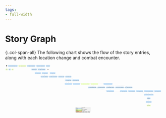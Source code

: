 ```yaml
---
tags:
- full-width
---
```


# Story Graph

{:.col-span-all}
The following chart shows the flow of the story entries, along with each location change and combat encounter.

<!-- +template story-graph-files story/connection story-graph-plantuml -->

<div class="story-graph col-span-all"><?xml version="1.0" encoding="UTF-8" standalone="no" ?>
<svg
  xmlns="http://www.w3.org/2000/svg"
  xmlns:xlink="http://www.w3.org/1999/xlink"
  contentScriptType="application/ecmascript"
  contentStyleType="text/css"
  preserveAspectRatio="none"
  version="1.1"
  viewBox="0 0 3420 1070"
  zoomAndPan="magnify"
><defs /><g><ellipse
      cx="31.5"
      cy="26.5"
      fill="#000000"
      rx="10"
      ry="10"
      style="stroke:none;stroke-width:1.0;"
    /><rect
      fill="#EEFFCC"
      height="38.75"
      rx="12.5"
      ry="12.5"
      style="stroke:#EEFFCC;stroke-width:1.5;"
      width="49"
      x="7"
      y="86"
    /><a
      href="100-chapter-1.html"
      target="_top"
      title="100-chapter-1.html"
      xlink:actuate="onRequest"
      xlink:href="100-chapter-1.html"
      xlink:show="new"
      xlink:title="100-chapter-1.html"
      xlink:type="simple"
    ><text
        fill="#000000"
        font-family="Roboto Condensed"
        font-size="16"
        lengthAdjust="spacing"
        textLength="29"
        x="17"
        y="110.8438"
      >Act I</text></a><rect
      fill="#C8E2F9"
      height="38.75"
      rx="12.5"
      ry="12.5"
      style="stroke:#C8E2F9;stroke-width:1.5;"
      width="44"
      x="76.5"
      y="86"
    /><a
      href="101-sigma-log.html"
      target="_top"
      title="101-sigma-log.html"
      xlink:actuate="onRequest"
      xlink:href="101-sigma-log.html"
      xlink:show="new"
      xlink:title="101-sigma-log.html"
      xlink:type="simple"
    ><text
        fill="#000000"
        font-family="Roboto Condensed"
        font-size="16"
        lengthAdjust="spacing"
        textLength="24"
        x="86.5"
        y="110.8438"
      >101</text></a><rect
      fill="#EEFFCC"
      height="38.75"
      rx="12.5"
      ry="12.5"
      style="stroke:#EEFFCC;stroke-width:1.5;"
      width="44"
      x="140.5"
      y="86"
    /><a
      href="102-deeper-into-sigma.html"
      target="_top"
      title="102-deeper-into-sigma.html"
      xlink:actuate="onRequest"
      xlink:href="102-deeper-into-sigma.html"
      xlink:show="new"
      xlink:title="102-deeper-into-sigma.html"
      xlink:type="simple"
    ><text
        fill="#000000"
        font-family="Roboto Condensed"
        font-size="16"
        lengthAdjust="spacing"
        textLength="24"
        x="150.5"
        y="110.8438"
      >102</text></a><rect
      fill="#C8E2F9"
      height="38.75"
      rx="12.5"
      ry="12.5"
      style="stroke:#C8E2F9;stroke-width:1.5;"
      width="210"
      x="61.5"
      y="7"
    /><a
      href="125-hawks-song.html"
      target="_top"
      title="125-hawks-song.html"
      xlink:actuate="onRequest"
      xlink:href="125-hawks-song.html"
      xlink:show="new"
      xlink:title="125-hawks-song.html"
      xlink:type="simple"
    ><text
        fill="#000000"
        font-family="Roboto Condensed"
        font-size="16"
        lengthAdjust="spacing"
        textLength="190"
        x="71.5"
        y="31.8438"
      >125. The Foot of Hawk's Song</text></a><rect
      fill="#EEFFCC"
      height="38.75"
      rx="12.5"
      ry="12.5"
      style="stroke:#EEFFCC;stroke-width:1.5;"
      width="168"
      x="291.5"
      y="7"
    /><a
      href="126-delta3.html"
      target="_top"
      title="126-delta3.html"
      xlink:actuate="onRequest"
      xlink:href="126-delta3.html"
      xlink:show="new"
      xlink:title="126-delta3.html"
      xlink:type="simple"
    ><text
        fill="#000000"
        font-family="Roboto Condensed"
        font-size="16"
        lengthAdjust="spacing"
        textLength="148"
        x="301.5"
        y="31.8438"
      >126. Cauldron DELTA-3</text></a><rect
      fill="#C8E2F9"
      height="38.75"
      rx="12.5"
      ry="12.5"
      style="stroke:#C8E2F9;stroke-width:1.5;"
      width="180"
      x="479.5"
      y="7"
    /><a
      href="128-delta3-voice.html"
      target="_top"
      title="128-delta3-voice.html"
      xlink:actuate="onRequest"
      xlink:href="128-delta3-voice.html"
      xlink:show="new"
      xlink:title="128-delta3-voice.html"
      xlink:type="simple"
    ><text
        fill="#000000"
        font-family="Roboto Condensed"
        font-size="16"
        lengthAdjust="spacing"
        textLength="160"
        x="489.5"
        y="31.8438"
      >128. DELTA-3 Laboratory</text></a><rect
      fill="#C8E2F9"
      height="38.75"
      rx="12.5"
      ry="12.5"
      style="stroke:#C8E2F9;stroke-width:1.5;"
      width="191"
      x="680"
      y="7"
    /><a
      href="129-delta3-door.html"
      target="_top"
      title="129-delta3-door.html"
      xlink:actuate="onRequest"
      xlink:href="129-delta3-door.html"
      xlink:show="new"
      xlink:title="129-delta3-door.html"
      xlink:type="simple"
    ><text
        fill="#000000"
        font-family="Roboto Condensed"
        font-size="16"
        lengthAdjust="spacing"
        textLength="171"
        x="690"
        y="31.8438"
      >129. DELTA-3 Laboratories</text></a><rect
      fill="#C8E2F9"
      height="38.75"
      rx="12.5"
      ry="12.5"
      style="stroke:#C8E2F9;stroke-width:1.5;"
      width="121"
      x="573"
      y="86"
    /><a
      href="130-delta3b.html"
      target="_top"
      title="130-delta3b.html"
      xlink:actuate="onRequest"
      xlink:href="130-delta3b.html"
      xlink:show="new"
      xlink:title="130-delta3b.html"
      xlink:type="simple"
    ><text
        fill="#000000"
        font-family="Roboto Condensed"
        font-size="16"
        lengthAdjust="spacing"
        textLength="101"
        x="583"
        y="110.8438"
      >130. DELTA-3/B</text></a><rect
      fill="#C8E2F9"
      height="38.75"
      rx="12.5"
      ry="12.5"
      style="stroke:#C8E2F9;stroke-width:1.5;"
      width="168"
      x="714.5"
      y="86"
    /><a
      href="131-delta3-cauldron.html"
      target="_top"
      title="131-delta3-cauldron.html"
      xlink:actuate="onRequest"
      xlink:href="131-delta3-cauldron.html"
      xlink:show="new"
      xlink:title="131-delta3-cauldron.html"
      xlink:type="simple"
    ><text
        fill="#000000"
        font-family="Roboto Condensed"
        font-size="16"
        lengthAdjust="spacing"
        textLength="148"
        x="724.5"
        y="110.8438"
      >131. DELTA-3 Cauldron</text></a><rect
      fill="#C8E2F9"
      height="38.75"
      rx="12.5"
      ry="12.5"
      style="stroke:#C8E2F9;stroke-width:1.5;"
      width="133"
      x="649"
      y="165"
    /><a
      href="132-delta3-exit.html"
      target="_top"
      title="132-delta3-exit.html"
      xlink:actuate="onRequest"
      xlink:href="132-delta3-exit.html"
      xlink:show="new"
      xlink:title="132-delta3-exit.html"
      xlink:type="simple"
    ><text
        fill="#000000"
        font-family="Roboto Condensed"
        font-size="16"
        lengthAdjust="spacing"
        textLength="113"
        x="659"
        y="189.8438"
      >132. Hawk's Song</text></a><rect
      fill="#C8E2F9"
      height="38.75"
      rx="12.5"
      ry="12.5"
      style="stroke:#C8E2F9;stroke-width:1.5;"
      width="134"
      x="802.5"
      y="165"
    /><a
      href="135-south-weave.html"
      target="_top"
      title="135-south-weave.html"
      xlink:actuate="onRequest"
      xlink:href="135-south-weave.html"
      xlink:show="new"
      xlink:title="135-south-weave.html"
      xlink:type="simple"
    ><text
        fill="#000000"
        font-family="Roboto Condensed"
        font-size="16"
        lengthAdjust="spacing"
        textLength="114"
        x="812.5"
        y="189.8438"
      >135. South Weave</text></a><rect
      fill="#C8E2F9"
      height="38.75"
      rx="12.5"
      ry="12.5"
      style="stroke:#C8E2F9;stroke-width:1.5;"
      width="121"
      x="979"
      y="165"
    /><a
      href="136-delta4c.html"
      target="_top"
      title="136-delta4c.html"
      xlink:actuate="onRequest"
      xlink:href="136-delta4c.html"
      xlink:show="new"
      xlink:title="136-delta4c.html"
      xlink:type="simple"
    ><text
        fill="#000000"
        font-family="Roboto Condensed"
        font-size="16"
        lengthAdjust="spacing"
        textLength="101"
        x="989"
        y="189.8438"
      >136. DELTA-4/C</text></a><rect
      fill="#C8E2F9"
      height="38.75"
      rx="12.5"
      ry="12.5"
      style="stroke:#C8E2F9;stroke-width:1.5;"
      width="166"
      x="775.5"
      y="244"
    /><a
      href="137-delta4-entrance.html"
      target="_top"
      title="137-delta4-entrance.html"
      xlink:actuate="onRequest"
      xlink:href="137-delta4-entrance.html"
      xlink:show="new"
      xlink:title="137-delta4-entrance.html"
      xlink:type="simple"
    ><text
        fill="#000000"
        font-family="Roboto Condensed"
        font-size="16"
        lengthAdjust="spacing"
        textLength="146"
        x="785.5"
        y="268.8438"
      >137. DELTA-4 Entrance</text></a><rect
      fill="#C8E2F9"
      height="38.75"
      rx="12.5"
      ry="12.5"
      style="stroke:#C8E2F9;stroke-width:1.5;"
      width="180"
      x="961.5"
      y="244"
    /><a
      href="138-delta4-processing.html"
      target="_top"
      title="138-delta4-processing.html"
      xlink:actuate="onRequest"
      xlink:href="138-delta4-processing.html"
      xlink:show="new"
      xlink:title="138-delta4-processing.html"
      xlink:type="simple"
    ><text
        fill="#000000"
        font-family="Roboto Condensed"
        font-size="16"
        lengthAdjust="spacing"
        textLength="160"
        x="971.5"
        y="268.8438"
      >138. DELTA-4 Processing</text></a><rect
      fill="#C8E2F9"
      height="38.75"
      rx="12.5"
      ry="12.5"
      style="stroke:#C8E2F9;stroke-width:1.5;"
      width="134"
      x="1161.5"
      y="244"
    /><a
      href="139-delta4-exit.html"
      target="_top"
      title="139-delta4-exit.html"
      xlink:actuate="onRequest"
      xlink:href="139-delta4-exit.html"
      xlink:show="new"
      xlink:title="139-delta4-exit.html"
      xlink:type="simple"
    ><text
        fill="#000000"
        font-family="Roboto Condensed"
        font-size="16"
        lengthAdjust="spacing"
        textLength="114"
        x="1171.5"
        y="268.8438"
      >139. DELTA-4 Exit</text></a><rect
      fill="#C8E2F9"
      height="38.75"
      rx="12.5"
      ry="12.5"
      style="stroke:#C8E2F9;stroke-width:1.5;"
      width="136"
      x="1315.5"
      y="244"
    /><a
      href="145-hanulis-heel.html"
      target="_top"
      title="145-hanulis-heel.html"
      xlink:actuate="onRequest"
      xlink:href="145-hanulis-heel.html"
      xlink:show="new"
      xlink:title="145-hanulis-heel.html"
      xlink:type="simple"
    ><text
        fill="#000000"
        font-family="Roboto Condensed"
        font-size="16"
        lengthAdjust="spacing"
        textLength="116"
        x="1325.5"
        y="268.8438"
      >145. Hanuli's Heel</text></a><rect
      fill="#C8E2F9"
      height="38.75"
      rx="12.5"
      ry="12.5"
      style="stroke:#C8E2F9;stroke-width:1.5;"
      width="150"
      x="1471.5"
      y="323"
    /><a
      href="146-lonely-one.html"
      target="_top"
      title="146-lonely-one.html"
      xlink:actuate="onRequest"
      xlink:href="146-lonely-one.html"
      xlink:show="new"
      xlink:title="146-lonely-one.html"
      xlink:type="simple"
    ><text
        fill="#000000"
        font-family="Roboto Condensed"
        font-size="16"
        lengthAdjust="spacing"
        textLength="130"
        x="1481.5"
        y="347.8438"
      >146. The Lonely One</text></a><rect
      fill="#C8E2F9"
      height="38.75"
      rx="12.5"
      ry="12.5"
      style="stroke:#C8E2F9;stroke-width:1.5;"
      width="136"
      x="1315.5"
      y="323"
    /><a
      href="147-hanulis-heel-cauldron.html"
      target="_top"
      title="147-hanulis-heel-cauldron.html"
      xlink:actuate="onRequest"
      xlink:href="147-hanulis-heel-cauldron.html"
      xlink:show="new"
      xlink:title="147-hanulis-heel-cauldron.html"
      xlink:type="simple"
    ><text
        fill="#000000"
        font-family="Roboto Condensed"
        font-size="16"
        lengthAdjust="spacing"
        textLength="116"
        x="1325.5"
        y="347.8438"
      >147. Hanuli's Heel</text></a><rect
      fill="#C8E2F9"
      height="38.75"
      rx="12.5"
      ry="12.5"
      style="stroke:#C8E2F9;stroke-width:1.5;"
      width="159"
      x="1304"
      y="402"
    /><a
      href="150-sparkling-shores.html"
      target="_top"
      title="150-sparkling-shores.html"
      xlink:actuate="onRequest"
      xlink:href="150-sparkling-shores.html"
      xlink:show="new"
      xlink:title="150-sparkling-shores.html"
      xlink:type="simple"
    ><text
        fill="#000000"
        font-family="Roboto Condensed"
        font-size="16"
        lengthAdjust="spacing"
        textLength="139"
        x="1314"
        y="426.8438"
      >150. Sparkling Shores</text></a><rect
      fill="#C8E2F9"
      height="38.75"
      rx="12.5"
      ry="12.5"
      style="stroke:#C8E2F9;stroke-width:1.5;"
      width="155"
      x="1483"
      y="402"
    /><a
      href="151-sparkling-dunes.html"
      target="_top"
      title="151-sparkling-dunes.html"
      xlink:actuate="onRequest"
      xlink:href="151-sparkling-dunes.html"
      xlink:show="new"
      xlink:title="151-sparkling-dunes.html"
      xlink:type="simple"
    ><text
        fill="#000000"
        font-family="Roboto Condensed"
        font-size="16"
        lengthAdjust="spacing"
        textLength="135"
        x="1493"
        y="426.8438"
      >151. Sparkling Dunes</text></a><rect
      fill="#EEFFCC"
      height="38.75"
      rx="12.5"
      ry="12.5"
      style="stroke:#EEFFCC;stroke-width:1.5;"
      width="193"
      x="1658"
      y="402"
    /><a
      href="152-theta-cp19-entrance.html"
      target="_top"
      title="152-theta-cp19-entrance.html"
      xlink:actuate="onRequest"
      xlink:href="152-theta-cp19-entrance.html"
      xlink:show="new"
      xlink:title="152-theta-cp19-entrance.html"
      xlink:type="simple"
    ><text
        fill="#000000"
        font-family="Roboto Condensed"
        font-size="16"
        lengthAdjust="spacing"
        textLength="173"
        x="1668"
        y="426.8438"
      >152. THETA-CP19 Entrance</text></a><rect
      fill="#EEFFCC"
      height="38.75"
      rx="12.5"
      ry="12.5"
      style="stroke:#EEFFCC;stroke-width:1.5;"
      width="166"
      x="1871.5"
      y="402"
    /><a
      href="153-theta-cp19-core.html"
      target="_top"
      title="153-theta-cp19-core.html"
      xlink:actuate="onRequest"
      xlink:href="153-theta-cp19-core.html"
      xlink:show="new"
      xlink:title="153-theta-cp19-core.html"
      xlink:type="simple"
    ><text
        fill="#000000"
        font-family="Roboto Condensed"
        font-size="16"
        lengthAdjust="spacing"
        textLength="146"
        x="1881.5"
        y="426.8438"
      >153. THETA-CP19 Core</text></a><rect
      fill="#C8E2F9"
      height="38.75"
      rx="12.5"
      ry="12.5"
      style="stroke:#C8E2F9;stroke-width:1.5;"
      width="197"
      x="2154"
      y="402"
    /><a
      href="154-unlocked-bioschemata.html"
      target="_top"
      title="154-unlocked-bioschemata.html"
      xlink:actuate="onRequest"
      xlink:href="154-unlocked-bioschemata.html"
      xlink:show="new"
      xlink:title="154-unlocked-bioschemata.html"
      xlink:type="simple"
    ><text
        fill="#000000"
        font-family="Roboto Condensed"
        font-size="16"
        lengthAdjust="spacing"
        textLength="177"
        x="2164"
        y="426.8438"
      >154. Bioschemata Unlocked</text></a><rect
      fill="#C8E2F9"
      height="38.75"
      rx="12.5"
      ry="12.5"
      style="stroke:#C8E2F9;stroke-width:1.5;"
      width="184"
      x="1814.5"
      y="481"
    /><a
      href="155-locked-bioschemata.html"
      target="_top"
      title="155-locked-bioschemata.html"
      xlink:actuate="onRequest"
      xlink:href="155-locked-bioschemata.html"
      xlink:show="new"
      xlink:title="155-locked-bioschemata.html"
      xlink:type="simple"
    ><text
        fill="#000000"
        font-family="Roboto Condensed"
        font-size="16"
        lengthAdjust="spacing"
        textLength="164"
        x="1824.5"
        y="505.8438"
      >155. Bioschemata Locked</text></a><rect
      fill="#C8E2F9"
      height="38.75"
      rx="12.5"
      ry="12.5"
      style="stroke:#C8E2F9;stroke-width:1.5;"
      width="180"
      x="2210.5"
      y="481"
    /><a
      href="156-unlocked-production.html"
      target="_top"
      title="156-unlocked-production.html"
      xlink:actuate="onRequest"
      xlink:href="156-unlocked-production.html"
      xlink:show="new"
      xlink:title="156-unlocked-production.html"
      xlink:type="simple"
    ><text
        fill="#000000"
        font-family="Roboto Condensed"
        font-size="16"
        lengthAdjust="spacing"
        textLength="160"
        x="2220.5"
        y="505.8438"
      >156. Production Controls</text></a><rect
      fill="#C8E2F9"
      height="38.75"
      rx="12.5"
      ry="12.5"
      style="stroke:#C8E2F9;stroke-width:1.5;"
      width="171"
      x="2019"
      y="481"
    /><a
      href="157-locked-reset-restart.html"
      target="_top"
      title="157-locked-reset-restart.html"
      xlink:actuate="onRequest"
      xlink:href="157-locked-reset-restart.html"
      xlink:show="new"
      xlink:title="157-locked-reset-restart.html"
      xlink:type="simple"
    ><text
        fill="#000000"
        font-family="Roboto Condensed"
        font-size="16"
        lengthAdjust="spacing"
        textLength="151"
        x="2029"
        y="505.8438"
      >157. Restart Production</text></a><rect
      fill="#C8E2F9"
      height="38.75"
      rx="12.5"
      ry="12.5"
      style="stroke:#C8E2F9;stroke-width:1.5;"
      width="166"
      x="2217.5"
      y="560"
    /><a
      href="158-locked-no-reset.html"
      target="_top"
      title="158-locked-no-reset.html"
      xlink:actuate="onRequest"
      xlink:href="158-locked-no-reset.html"
      xlink:show="new"
      xlink:title="158-locked-no-reset.html"
      xlink:type="simple"
    ><text
        fill="#000000"
        font-family="Roboto Condensed"
        font-size="16"
        lengthAdjust="spacing"
        textLength="146"
        x="2227.5"
        y="584.8438"
      >158. THETA-CP19 Core</text></a><rect
      fill="#C8E2F9"
      height="38.75"
      rx="12.5"
      ry="12.5"
      style="stroke:#C8E2F9;stroke-width:1.5;"
      width="192"
      x="2410.5"
      y="481"
    /><a
      href="159-unlocked-reset-restart.html"
      target="_top"
      title="159-unlocked-reset-restart.html"
      xlink:actuate="onRequest"
      xlink:href="159-unlocked-reset-restart.html"
      xlink:show="new"
      xlink:title="159-unlocked-reset-restart.html"
      xlink:type="simple"
    ><text
        fill="#000000"
        font-family="Roboto Condensed"
        font-size="16"
        lengthAdjust="spacing"
        textLength="172"
        x="2420.5"
        y="505.8438"
      >159. THETA-CP19 Restored</text></a><rect
      fill="#C8E2F9"
      height="38.75"
      rx="12.5"
      ry="12.5"
      style="stroke:#C8E2F9;stroke-width:1.5;"
      width="166"
      x="2622.5"
      y="481"
    /><a
      href="160-artemis.html"
      target="_top"
      title="160-artemis.html"
      xlink:actuate="onRequest"
      xlink:href="160-artemis.html"
      xlink:show="new"
      xlink:title="160-artemis.html"
      xlink:type="simple"
    ><text
        fill="#000000"
        font-family="Roboto Condensed"
        font-size="16"
        lengthAdjust="spacing"
        textLength="146"
        x="2632.5"
        y="505.8438"
      >160. THETA-CP19 Core</text></a><rect
      fill="#C8E2F9"
      height="38.75"
      rx="12.5"
      ry="12.5"
      style="stroke:#C8E2F9;stroke-width:1.5;"
      width="161"
      x="2514"
      y="560"
    /><a
      href="161-theta-cp19-exit.html"
      target="_top"
      title="161-theta-cp19-exit.html"
      xlink:actuate="onRequest"
      xlink:href="161-theta-cp19-exit.html"
      xlink:show="new"
      xlink:title="161-theta-cp19-exit.html"
      xlink:type="simple"
    ><text
        fill="#000000"
        font-family="Roboto Condensed"
        font-size="16"
        lengthAdjust="spacing"
        textLength="141"
        x="2524"
        y="584.8438"
      >161. THETA-CP19 Exit</text></a><rect
      fill="#C8E2F9"
      height="38.75"
      rx="12.5"
      ry="12.5"
      style="stroke:#C8E2F9;stroke-width:1.5;"
      width="155"
      x="2695"
      y="560"
    /><a
      href="165-salty-desert.html"
      target="_top"
      title="165-salty-desert.html"
      xlink:actuate="onRequest"
      xlink:href="165-salty-desert.html"
      xlink:show="new"
      xlink:title="165-salty-desert.html"
      xlink:type="simple"
    ><text
        fill="#000000"
        font-family="Roboto Condensed"
        font-size="16"
        lengthAdjust="spacing"
        textLength="135"
        x="2705"
        y="584.8438"
      >165. The Salty Desert</text></a><rect
      fill="#C8E2F9"
      height="38.75"
      rx="12.5"
      ry="12.5"
      style="stroke:#C8E2F9;stroke-width:1.5;"
      width="153"
      x="2870"
      y="560"
    /><a
      href="166-pi253-entrance.html"
      target="_top"
      title="166-pi253-entrance.html"
      xlink:actuate="onRequest"
      xlink:href="166-pi253-entrance.html"
      xlink:show="new"
      xlink:title="166-pi253-entrance.html"
      xlink:type="simple"
    ><text
        fill="#000000"
        font-family="Roboto Condensed"
        font-size="16"
        lengthAdjust="spacing"
        textLength="133"
        x="2880"
        y="584.8438"
      >166. PI-253 Entrance</text></a><rect
      fill="#C8E2F9"
      height="38.75"
      rx="12.5"
      ry="12.5"
      style="stroke:#C8E2F9;stroke-width:1.5;"
      width="203"
      x="3043"
      y="560"
    /><a
      href="167-pi253-control.html"
      target="_top"
      title="167-pi253-control.html"
      xlink:actuate="onRequest"
      xlink:href="167-pi253-control.html"
      xlink:show="new"
      xlink:title="167-pi253-control.html"
      xlink:type="simple"
    ><text
        fill="#000000"
        font-family="Roboto Condensed"
        font-size="16"
        lengthAdjust="spacing"
        textLength="183"
        x="3053"
        y="584.8438"
      >167. PI-253 Control Restored</text></a><rect
      fill="#C8E2F9"
      height="38.75"
      rx="12.5"
      ry="12.5"
      style="stroke:#C8E2F9;stroke-width:1.5;"
      width="208"
      x="3040.5"
      y="639"
    /><a
      href="169-pi253-exit.html"
      target="_top"
      title="169-pi253-exit.html"
      xlink:actuate="onRequest"
      xlink:href="169-pi253-exit.html"
      xlink:show="new"
      xlink:title="169-pi253-exit.html"
      xlink:type="simple"
    ><text
        fill="#000000"
        font-family="Roboto Condensed"
        font-size="16"
        lengthAdjust="spacing"
        textLength="188"
        x="3050.5"
        y="663.8438"
      >169. Outside Cauldron PI-253</text></a><rect
      fill="#C8E2F9"
      height="38.75"
      rx="12.5"
      ry="12.5"
      style="stroke:#C8E2F9;stroke-width:1.5;"
      width="148"
      x="3266.5"
      y="560"
    /><a
      href="168-pi253-poseidon.html"
      target="_top"
      title="168-pi253-poseidon.html"
      xlink:actuate="onRequest"
      xlink:href="168-pi253-poseidon.html"
      xlink:show="new"
      xlink:title="168-pi253-poseidon.html"
      xlink:type="simple"
    ><text
        fill="#000000"
        font-family="Roboto Condensed"
        font-size="16"
        lengthAdjust="spacing"
        textLength="128"
        x="3276.5"
        y="584.8438"
      >168. POSEIDON-253</text></a><rect
      fill="#C8E2F9"
      height="38.75"
      rx="12.5"
      ry="12.5"
      style="stroke:#C8E2F9;stroke-width:1.5;"
      width="77"
      x="3106"
      y="718"
    /><a
      href="180-deeproot.html"
      target="_top"
      title="180-deeproot.html"
      xlink:actuate="onRequest"
      xlink:href="180-deeproot.html"
      xlink:show="new"
      xlink:title="180-deeproot.html"
      xlink:type="simple"
    ><text
        fill="#000000"
        font-family="Roboto Condensed"
        font-size="16"
        lengthAdjust="spacing"
        textLength="57"
        x="3116"
        y="742.8438"
      >Deeproot</text></a><rect
      fill="#C8E2F9"
      height="38.75"
      rx="12.5"
      ry="12.5"
      style="stroke:#C8E2F9;stroke-width:1.5;"
      width="125"
      x="3082"
      y="797"
    /><a
      href="181-executors.html"
      target="_top"
      title="181-executors.html"
      xlink:actuate="onRequest"
      xlink:href="181-executors.html"
      xlink:show="new"
      xlink:title="181-executors.html"
      xlink:type="simple"
    ><text
        fill="#000000"
        font-family="Roboto Condensed"
        font-size="16"
        lengthAdjust="spacing"
        textLength="105"
        x="3092"
        y="821.8438"
      >Rethi and Hendli</text></a><rect
      fill="#EEFFCC"
      height="38.75"
      rx="12.5"
      ry="12.5"
      style="stroke:#EEFFCC;stroke-width:1.5;"
      width="88"
      x="3100.5"
      y="876"
    /><a
      href="182-next-steps.html"
      target="_top"
      title="182-next-steps.html"
      xlink:actuate="onRequest"
      xlink:href="182-next-steps.html"
      xlink:show="new"
      xlink:title="182-next-steps.html"
      xlink:type="simple"
    ><text
        fill="#000000"
        font-family="Roboto Condensed"
        font-size="16"
        lengthAdjust="spacing"
        textLength="68"
        x="3110.5"
        y="900.8438"
      >Next Steps</text></a><rect
      fill="#C8E2F9"
      height="38.75"
      rx="12.5"
      ry="12.5"
      style="stroke:#C8E2F9;stroke-width:1.5;"
      width="91"
      x="891"
      y="7"
    /><a
      href="799-conclusion.html"
      target="_top"
      title="799-conclusion.html"
      xlink:actuate="onRequest"
      xlink:href="799-conclusion.html"
      xlink:show="new"
      xlink:title="799-conclusion.html"
      xlink:type="simple"
    ><text
        fill="#000000"
        font-family="Roboto Condensed"
        font-size="16"
        lengthAdjust="spacing"
        textLength="71"
        x="901"
        y="31.8438"
      >Conclusion</text></a><ellipse
      cx="936.5"
      cy="105.5"
      rx="10"
      ry="10"
      style="stroke:#000000;stroke-width:1.0;fill:none;"
    /><ellipse
      cx="937"
      cy="106"
      fill="#000000"
      rx="6"
      ry="6"
      style="stroke:none;stroke-width:1.0;"
    /><path
      d="M31.5,36.64 C31.5,47.42 31.5,65.78 31.5,80.68 "
      fill="none"
      id="start-to-e100"
      style="stroke:#CCCCCC;stroke-width:1.0;"
    /><polygon
      fill="#CCCCCC"
      points="31.5,86,35.5,77,31.5,81,27.5,77,31.5,86"
      style="stroke:#CCCCCC;stroke-width:1.0;"
    /><path
      d="M56.1,105.5 C61.15,105.5 66.2,105.5 71.26,105.5 "
      fill="none"
      id="e100-to-e101"
      style="stroke:#CCCCCC;stroke-width:1.0;"
    /><polygon
      fill="#CCCCCC"
      points="76.31,105.5,67.31,101.5,71.31,105.5,67.31,109.5,76.31,105.5"
      style="stroke:#CCCCCC;stroke-width:1.0;"
    /><path
      d="M121,105.5 C125.76,105.5 130.52,105.5 135.29,105.5 "
      fill="none"
      id="e101-to-e102"
      style="stroke:#CCCCCC;stroke-width:1.0;"
    /><polygon
      fill="#CCCCCC"
      points="140.45,105.5,131.45,101.5,135.45,105.5,131.45,109.5,140.45,105.5"
      style="stroke:#CCCCCC;stroke-width:1.0;"
    /><path
      d="M271.82,26.5 C276.58,26.5 281.33,26.5 286.09,26.5 "
      fill="none"
      id="e125-to-e126"
      style="stroke:#CCCCCC;stroke-width:1.0;"
    /><polygon
      fill="#CCCCCC"
      points="291.26,26.5,282.26,22.5,286.26,26.5,282.26,30.5,291.26,26.5"
      style="stroke:#CCCCCC;stroke-width:1.0;"
    /><path
      d="M459.62,26.5 C464.45,26.5 469.28,26.5 474.12,26.5 "
      fill="none"
      id="e126-to-e128"
      style="stroke:#CCCCCC;stroke-width:1.0;"
    /><polygon
      fill="#CCCCCC"
      points="479.36,26.5,470.36,22.5,474.36,26.5,470.36,30.5,479.36,26.5"
      style="stroke:#CCCCCC;stroke-width:1.0;"
    /><path
      d="M659.62,26.5 C664.72,26.5 669.81,26.5 674.9,26.5 "
      fill="none"
      id="e128-to-e129"
      style="stroke:#CCCCCC;stroke-width:1.0;"
    /><polygon
      fill="#CCCCCC"
      points="679.99,26.5,670.99,22.5,674.99,26.5,670.99,30.5,679.99,26.5"
      style="stroke:#CCCCCC;stroke-width:1.0;"
    /><path
      d="M741.13,46.14 C720.44,57.36 694.03,71.68 672.55,83.32 "
      fill="none"
      id="e129-to-e130"
      style="stroke:#CCCCCC;stroke-width:1.0;"
    /><polygon
      fill="#CCCCCC"
      points="668.05,85.77,677.8684,84.9965,672.4455,83.3867,674.0552,77.9638,668.05,85.77"
      style="stroke:#CCCCCC;stroke-width:1.0;"
    /><path
      d="M781.07,46.14 C784.18,56.56 788.09,69.66 791.42,80.8 "
      fill="none"
      id="e129-to-e131"
      style="stroke:#CCCCCC;stroke-width:1.0;"
    /><polygon
      fill="#CCCCCC"
      points="792.9,85.77,794.1318,75.9985,791.4567,80.9828,786.4723,78.3077,792.9,85.77"
      style="stroke:#CCCCCC;stroke-width:1.0;"
    /><path
      d="M694.09,119.09 C699.18,119.57 704.28,119.89 709.38,120.03 "
      fill="none"
      id="e130-to-e131"
      style="stroke:#CCCCCC;stroke-width:1.0;"
    /><polygon
      fill="#CCCCCC"
      points="714.48,120.12,705.5499,115.9663,709.4807,120.0343,705.4128,123.9651,714.48,120.12"
      style="stroke:#CCCCCC;stroke-width:1.0;"
    /><path
      d="M714.48,90.88 C709.38,90.91 704.28,91.11 699.18,91.48 "
      fill="none"
      id="e131-to-e130"
      style="stroke:#CCCCCC;stroke-width:1.0;"
    /><polygon
      fill="#CCCCCC"
      points="694.09,91.91,703.3903,95.151,699.0728,91.496,702.7279,87.1785,694.09,91.91"
      style="stroke:#CCCCCC;stroke-width:1.0;"
    /><path
      d="M653.35,125.14 C664.95,136.03 679.65,149.84 691.85,161.29 "
      fill="none"
      id="e130-to-e132"
      style="stroke:#CCCCCC;stroke-width:1.0;"
    /><polygon
      fill="#CCCCCC"
      points="695.55,164.77,691.7187,155.6969,691.9019,161.3508,686.248,161.5339,695.55,164.77"
      style="stroke:#CCCCCC;stroke-width:1.0;"
    /><path
      d="M778.41,125.14 C766.67,136.03 751.78,149.84 739.44,161.29 "
      fill="none"
      id="e131-to-e132"
      style="stroke:#CCCCCC;stroke-width:1.0;"
    /><polygon
      fill="#CCCCCC"
      points="735.69,164.77,745.0112,161.5896,739.3585,161.3727,739.5755,155.72,735.69,164.77"
      style="stroke:#CCCCCC;stroke-width:1.0;"
    /><path
      d="M782.27,184.5 C787.3,184.5 792.32,184.5 797.35,184.5 "
      fill="none"
      id="e132-to-e135"
      style="stroke:#CCCCCC;stroke-width:1.0;"
    /><polygon
      fill="#CCCCCC"
      points="802.38,184.5,793.38,180.5,797.38,184.5,793.38,188.5,802.38,184.5"
      style="stroke:#CCCCCC;stroke-width:1.0;"
    /><path
      d="M936.57,184.5 C948.88,184.5 961.2,184.5 973.51,184.5 "
      fill="none"
      id="e135-to-e136"
      style="stroke:#CCCCCC;stroke-width:1.0;"
    /><polygon
      fill="#CCCCCC"
      points="978.79,184.5,969.79,180.5,973.79,184.5,969.79,188.5,978.79,184.5"
      style="stroke:#CCCCCC;stroke-width:1.0;"
    /><path
      d="M866.84,204.14 C865.35,214.56 863.48,227.66 861.89,238.8 "
      fill="none"
      id="e135-to-e137"
      style="stroke:#CCCCCC;stroke-width:1.0;"
    /><polygon
      fill="#CCCCCC"
      points="861.18,243.77,866.3991,235.4177,861.8791,238.8191,858.4777,234.2991,861.18,243.77"
      style="stroke:#CCCCCC;stroke-width:1.0;"
    /><path
      d="M1042.4,204.14 C1044.03,214.56 1046.07,227.66 1047.81,238.8 "
      fill="none"
      id="e136-to-e138"
      style="stroke:#CCCCCC;stroke-width:1.0;"
    /><polygon
      fill="#CCCCCC"
      points="1048.58,243.77,1051.1712,234.2681,1047.8229,238.8276,1043.2634,235.4794,1048.58,243.77"
      style="stroke:#CCCCCC;stroke-width:1.0;"
    /><path
      d="M941.81,263.5 C946.53,263.5 951.25,263.5 955.97,263.5 "
      fill="none"
      id="e137-to-e138"
      style="stroke:#CCCCCC;stroke-width:1.0;"
    /><polygon
      fill="#CCCCCC"
      points="961.09,263.5,952.09,259.5,956.09,263.5,952.09,267.5,961.09,263.5"
      style="stroke:#CCCCCC;stroke-width:1.0;"
    /><path
      d="M1141.73,263.5 C1146.54,263.5 1151.35,263.5 1156.17,263.5 "
      fill="none"
      id="e138-to-e139"
      style="stroke:#CCCCCC;stroke-width:1.0;"
    /><polygon
      fill="#CCCCCC"
      points="1161.39,263.5,1152.39,259.5,1156.39,263.5,1152.39,267.5,1161.39,263.5"
      style="stroke:#CCCCCC;stroke-width:1.0;"
    /><path
      d="M1295.71,263.5 C1300.49,263.5 1305.28,263.5 1310.06,263.5 "
      fill="none"
      id="e139-to-e145"
      style="stroke:#CCCCCC;stroke-width:1.0;"
    /><polygon
      fill="#CCCCCC"
      points="1315.25,263.5,1306.25,259.5,1310.25,263.5,1306.25,267.5,1315.25,263.5"
      style="stroke:#CCCCCC;stroke-width:1.0;"
    /><path
      d="M1422.96,283.14 C1447,294.49 1477.75,309.02 1502.56,320.74 "
      fill="none"
      id="e145-to-e146"
      style="stroke:#CCCCCC;stroke-width:1.0;"
    /><polygon
      fill="#CCCCCC"
      points="1507.12,322.9,1500.6957,315.4349,1502.6004,320.7614,1497.2739,322.6662,1507.12,322.9"
      style="stroke:#CCCCCC;stroke-width:1.0;"
    /><path
      d="M1383.5,283.14 C1383.5,293.47 1383.5,306.42 1383.5,317.5 "
      fill="none"
      id="e145-to-e147"
      style="stroke:#CCCCCC;stroke-width:1.0;"
    /><polygon
      fill="#CCCCCC"
      points="1383.5,322.77,1387.5,313.77,1383.5,317.77,1379.5,313.77,1383.5,322.77"
      style="stroke:#CCCCCC;stroke-width:1.0;"
    /><path
      d="M1345.27,283.11 C1329.97,292.73 1313.98,306.04 1305.5,323 C1297.75,338.5 1297.75,346.5 1305.5,362 C1313.18,377.37 1327.04,389.74 1340.96,399.09 "
      fill="none"
      id="e145-to-e150"
      style="stroke:#CCCCCC;stroke-width:1.0;"
    /><polygon
      fill="#CCCCCC"
      points="1345.27,401.89,1339.8822,393.6455,1341.0706,399.1761,1335.54,400.3645,1345.27,401.89"
      style="stroke:#CCCCCC;stroke-width:1.0;"
    /><path
      d="M1507.04,362.14 C1483,373.49 1452.25,388.02 1427.44,399.74 "
      fill="none"
      id="e146-to-e150"
      style="stroke:#CCCCCC;stroke-width:1.0;"
    /><polygon
      fill="#CCCCCC"
      points="1422.88,401.9,1432.7261,401.6662,1427.3996,399.7614,1429.3043,394.4349,1422.88,401.9"
      style="stroke:#CCCCCC;stroke-width:1.0;"
    /><path
      d="M1451.63,342.5 C1456.44,342.5 1461.24,342.5 1466.05,342.5 "
      fill="none"
      id="e147-to-e146"
      style="stroke:#CCCCCC;stroke-width:1.0;"
    /><polygon
      fill="#CCCCCC"
      points="1471.27,342.5,1462.27,338.5,1466.27,342.5,1462.27,346.5,1471.27,342.5"
      style="stroke:#CCCCCC;stroke-width:1.0;"
    /><path
      d="M1383.5,362.14 C1383.5,372.47 1383.5,385.42 1383.5,396.5 "
      fill="none"
      id="e147-to-e150"
      style="stroke:#CCCCCC;stroke-width:1.0;"
    /><polygon
      fill="#CCCCCC"
      points="1383.5,401.77,1387.5,392.77,1383.5,396.77,1379.5,392.77,1383.5,401.77"
      style="stroke:#CCCCCC;stroke-width:1.0;"
    /><path
      d="M1463.01,421.5 C1467.86,421.5 1472.71,421.5 1477.55,421.5 "
      fill="none"
      id="e150-to-e151"
      style="stroke:#CCCCCC;stroke-width:1.0;"
    /><polygon
      fill="#CCCCCC"
      points="1482.81,421.5,1473.81,417.5,1477.81,421.5,1473.81,425.5,1482.81,421.5"
      style="stroke:#CCCCCC;stroke-width:1.0;"
    /><path
      d="M1638.18,421.5 C1642.96,421.5 1647.74,421.5 1652.52,421.5 "
      fill="none"
      id="e151-to-e152"
      style="stroke:#CCCCCC;stroke-width:1.0;"
    /><polygon
      fill="#CCCCCC"
      points="1657.71,421.5,1648.71,417.5,1652.71,421.5,1648.71,425.5,1657.71,421.5"
      style="stroke:#CCCCCC;stroke-width:1.0;"
    /><path
      d="M1851.38,421.5 C1856.21,421.5 1861.04,421.5 1865.87,421.5 "
      fill="none"
      id="e152-to-e153"
      style="stroke:#CCCCCC;stroke-width:1.0;"
    /><polygon
      fill="#CCCCCC"
      points="1871.11,421.5,1862.11,417.5,1866.11,421.5,1862.11,425.5,1871.11,421.5"
      style="stroke:#CCCCCC;stroke-width:1.0;"
    /><path
      d="M2037.73,421.5 C2074.65,421.5 2111.56,421.5 2148.48,421.5 "
      fill="none"
      id="e153-to-e154"
      style="stroke:#CCCCCC;stroke-width:1.0;"
    /><polygon
      fill="#CCCCCC"
      points="2153.92,421.5,2144.92,417.5,2148.92,421.5,2144.92,425.5,2153.92,421.5"
      style="stroke:#CCCCCC;stroke-width:1.0;"
    /><path
      d="M1942.88,441.14 C1936.27,451.75 1927.93,465.13 1920.9,476.4 "
      fill="none"
      id="e153-to-e155"
      style="stroke:#CCCCCC;stroke-width:1.0;"
    /><polygon
      fill="#CCCCCC"
      points="1918.18,480.77,1926.3336,475.2457,1920.8236,476.526,1919.5432,471.0159,1918.18,480.77"
      style="stroke:#CCCCCC;stroke-width:1.0;"
    /><path
      d="M2264.12,441.14 C2270.73,451.75 2279.07,465.13 2286.1,476.4 "
      fill="none"
      id="e154-to-e156"
      style="stroke:#CCCCCC;stroke-width:1.0;"
    /><polygon
      fill="#CCCCCC"
      points="2288.82,480.77,2287.4568,471.0159,2286.1764,476.526,2280.6664,475.2457,2288.82,480.77"
      style="stroke:#CCCCCC;stroke-width:1.0;"
    /><path
      d="M1998.54,500.5 C2003.61,500.5 2008.68,500.5 2013.75,500.5 "
      fill="none"
      id="e155-to-e157"
      style="stroke:#CCCCCC;stroke-width:1.0;"
    /><polygon
      fill="#CCCCCC"
      points="2018.82,500.5,2009.82,496.5,2013.82,500.5,2009.82,504.5,2018.82,500.5"
      style="stroke:#CCCCCC;stroke-width:1.0;"
    /><path
      d="M1998.88,519.55 C2063.38,532.16 2148.97,548.89 2212.5,561.3 "
      fill="none"
      id="e155-to-e158"
      style="stroke:#CCCCCC;stroke-width:1.0;"
    /><polygon
      fill="#CCCCCC"
      points="2217.42,562.26,2209.3538,556.6088,2212.5127,561.3014,2207.8201,564.4604,2217.42,562.26"
      style="stroke:#CCCCCC;stroke-width:1.0;"
    /><path
      d="M2390.62,500.5 C2395.39,500.5 2400.15,500.5 2404.92,500.5 "
      fill="none"
      id="e156-to-e159"
      style="stroke:#CCCCCC;stroke-width:1.0;"
    /><polygon
      fill="#CCCCCC"
      points="2410.09,500.5,2401.09,496.5,2405.09,500.5,2401.09,504.5,2410.09,500.5"
      style="stroke:#CCCCCC;stroke-width:1.0;"
    /><path
      d="M2300.5,520.14 C2300.5,530.47 2300.5,543.42 2300.5,554.5 "
      fill="none"
      id="e156-to-e158"
      style="stroke:#CCCCCC;stroke-width:1.0;"
    /><polygon
      fill="#CCCCCC"
      points="2300.5,559.77,2304.5,550.77,2300.5,554.77,2296.5,550.77,2300.5,559.77"
      style="stroke:#CCCCCC;stroke-width:1.0;"
    /><path
      d="M2146.33,480.98 C2165.45,473.09 2188.66,464.94 2210.5,461 C2296.23,445.55 2516.85,445.14 2602.5,461 C2621.95,464.6 2642.47,471.73 2660.04,478.95 "
      fill="none"
      id="e157-to-e160"
      style="stroke:#CCCCCC;stroke-width:1.0;"
    /><polygon
      fill="#CCCCCC"
      points="2664.91,480.98,2658.1486,473.8187,2660.2967,479.0519,2655.0636,481.2,2664.91,480.98"
      style="stroke:#CCCCCC;stroke-width:1.0;"
    /><path
      d="M2383.76,579.5 C2425.42,579.5 2467.08,579.5 2508.75,579.5 "
      fill="none"
      id="e158-to-e161"
      style="stroke:#CCCCCC;stroke-width:1.0;"
    /><polygon
      fill="#CCCCCC"
      points="2513.83,579.5,2504.83,575.5,2508.83,579.5,2504.83,583.5,2513.83,579.5"
      style="stroke:#CCCCCC;stroke-width:1.0;"
    /><path
      d="M2602.5,500.5 C2607.33,500.5 2612.15,500.5 2616.98,500.5 "
      fill="none"
      id="e159-to-e160"
      style="stroke:#CCCCCC;stroke-width:1.0;"
    /><polygon
      fill="#CCCCCC"
      points="2622.22,500.5,2613.22,496.5,2617.22,500.5,2613.22,504.5,2622.22,500.5"
      style="stroke:#CCCCCC;stroke-width:1.0;"
    /><path
      d="M2678.63,520.14 C2662.66,531.22 2642.33,545.32 2625.66,556.88 "
      fill="none"
      id="e160-to-e161"
      style="stroke:#CCCCCC;stroke-width:1.0;"
    /><polygon
      fill="#CCCCCC"
      points="2621.51,559.77,2631.1852,557.9289,2625.6189,556.921,2626.6268,551.3546,2621.51,559.77"
      style="stroke:#CCCCCC;stroke-width:1.0;"
    /><path
      d="M2675.16,579.5 C2680,579.5 2684.84,579.5 2689.68,579.5 "
      fill="none"
      id="e161-to-e165"
      style="stroke:#CCCCCC;stroke-width:1.0;"
    /><polygon
      fill="#CCCCCC"
      points="2694.93,579.5,2685.93,575.5,2689.93,579.5,2685.93,583.5,2694.93,579.5"
      style="stroke:#CCCCCC;stroke-width:1.0;"
    /><path
      d="M2850.32,579.5 C2855.11,579.5 2859.89,579.5 2864.67,579.5 "
      fill="none"
      id="e165-to-e166"
      style="stroke:#CCCCCC;stroke-width:1.0;"
    /><polygon
      fill="#CCCCCC"
      points="2869.86,579.5,2860.86,575.5,2864.86,579.5,2860.86,583.5,2869.86,579.5"
      style="stroke:#CCCCCC;stroke-width:1.0;"
    /><path
      d="M3023.07,579.5 C3027.95,579.5 3032.82,579.5 3037.7,579.5 "
      fill="none"
      id="e166-to-e167"
      style="stroke:#CCCCCC;stroke-width:1.0;"
    /><polygon
      fill="#CCCCCC"
      points="3042.99,579.5,3033.99,575.5,3037.99,579.5,3033.99,583.5,3042.99,579.5"
      style="stroke:#CCCCCC;stroke-width:1.0;"
    /><path
      d="M2994.18,599.04 C3023.72,610.53 3061.7,625.3 3092.08,637.12 "
      fill="none"
      id="e166-to-e169"
      style="stroke:#CCCCCC;stroke-width:1.0;"
    /><polygon
      fill="#CCCCCC"
      points="3096.89,638.99,3089.9559,631.9959,3092.2311,637.175,3087.0519,639.4502,3096.89,638.99"
      style="stroke:#CCCCCC;stroke-width:1.0;"
    /><path
      d="M3246.33,579.5 C3251.19,579.5 3256.05,579.5 3260.92,579.5 "
      fill="none"
      id="e167-to-e168"
      style="stroke:#CCCCCC;stroke-width:1.0;"
    /><polygon
      fill="#CCCCCC"
      points="3266.19,579.5,3257.19,575.5,3261.19,579.5,3257.19,583.5,3266.19,579.5"
      style="stroke:#CCCCCC;stroke-width:1.0;"
    /><path
      d="M3144.5,599.14 C3144.5,609.47 3144.5,622.42 3144.5,633.5 "
      fill="none"
      id="e167-to-e169"
      style="stroke:#CCCCCC;stroke-width:1.0;"
    /><polygon
      fill="#CCCCCC"
      points="3144.5,638.77,3148.5,629.77,3144.5,633.77,3140.5,629.77,3144.5,638.77"
      style="stroke:#CCCCCC;stroke-width:1.0;"
    /><path
      d="M3293.05,599.14 C3263.91,610.59 3226.55,625.27 3196.59,637.04 "
      fill="none"
      id="e168-to-e169"
      style="stroke:#CCCCCC;stroke-width:1.0;"
    /><polygon
      fill="#CCCCCC"
      points="3191.85,638.9,3201.6893,639.334,3196.5041,637.0726,3198.7655,631.8874,3191.85,638.9"
      style="stroke:#CCCCCC;stroke-width:1.0;"
    /><path
      d="M3144.5,678.14 C3144.5,688.47 3144.5,701.42 3144.5,712.5 "
      fill="none"
      id="e169-to-e180"
      style="stroke:#CCCCCC;stroke-width:1.0;"
    /><polygon
      fill="#CCCCCC"
      points="3144.5,717.77,3148.5,708.77,3144.5,712.77,3140.5,708.77,3144.5,717.77"
      style="stroke:#CCCCCC;stroke-width:1.0;"
    /><path
      d="M3144.5,757.14 C3144.5,767.47 3144.5,780.42 3144.5,791.5 "
      fill="none"
      id="e180-to-e181"
      style="stroke:#CCCCCC;stroke-width:1.0;"
    /><polygon
      fill="#CCCCCC"
      points="3144.5,796.77,3148.5,787.77,3144.5,791.77,3140.5,787.77,3144.5,796.77"
      style="stroke:#CCCCCC;stroke-width:1.0;"
    /><path
      d="M3144.5,836.14 C3144.5,846.47 3144.5,859.42 3144.5,870.5 "
      fill="none"
      id="e181-to-e182"
      style="stroke:#CCCCCC;stroke-width:1.0;"
    /><polygon
      fill="#CCCCCC"
      points="3144.5,875.77,3148.5,866.77,3144.5,870.77,3140.5,866.77,3144.5,875.77"
      style="stroke:#CCCCCC;stroke-width:1.0;"
    /><path
      d="M936.5,46.14 C936.5,59.57 936.5,77.44 936.5,89.86 "
      fill="none"
      id="e799-to-end"
      style="stroke:#CCCCCC;stroke-width:1.0;"
    /><polygon
      fill="#CCCCCC"
      points="936.5,95.14,940.5,86.14,936.5,90.14,932.5,86.14,936.5,95.14"
      style="stroke:#CCCCCC;stroke-width:1.0;"
    /><rect
      fill="#FFFFFF"
      height="126.5"
      rx="5"
      ry="5"
      style="stroke:#FFFFFF;stroke-width:0.0;"
      width="328"
      x="1539.25"
      y="927.75"
    /><text
      fill="#000000"
      font-family="Roboto Condensed"
      font-size="16"
      font-weight="bold"
      lengthAdjust="spacing"
      textLength="32"
      x="1549.25"
      y="949.5938"
    >Type</text><text
      fill="#000000"
      font-family="Roboto Condensed"
      font-size="16"
      font-weight="bold"
      lengthAdjust="spacing"
      textLength="73"
      x="1680.25"
      y="949.5938"
    >Description</text><rect
      fill="#C8E2F9"
      height="18.75"
      style="stroke:none;stroke-width:1.0;"
      width="131"
      x="1545.25"
      y="953.5"
    /><text
      fill="#000000"
      font-family="Roboto Condensed"
      font-size="16"
      lengthAdjust="spacing"
      textLength="45"
      x="1549.25"
      y="968.3438"
    >(Other)</text><text
      fill="#000000"
      font-family="Roboto Condensed"
      font-size="16"
      lengthAdjust="spacing"
      textLength="33"
      x="1680.25"
      y="968.3438"
    >Story</text><rect
      fill="#EEFFCC"
      height="18.75"
      style="stroke:none;stroke-width:1.0;"
      width="131"
      x="1545.25"
      y="972.25"
    /><text
      fill="#000000"
      font-family="Roboto Condensed"
      font-size="16"
      lengthAdjust="spacing"
      textLength="37"
      x="1549.25"
      y="987.0938"
    >TODO</text><text
      fill="#000000"
      font-family="Roboto Condensed"
      font-size="16"
      lengthAdjust="spacing"
      textLength="116"
      x="1680.25"
      y="987.0938"
    >Story, not finished</text><rect
      fill="#BBF395"
      height="18.75"
      style="stroke:none;stroke-width:1.0;"
      width="131"
      x="1545.25"
      y="991"
    /><text
      fill="#000000"
      font-family="Roboto Condensed"
      font-size="16"
      lengthAdjust="spacing"
      textLength="39"
      x="1549.25"
      y="1005.8438"
    >Travel</text><text
      fill="#000000"
      font-family="Roboto Condensed"
      font-size="16"
      lengthAdjust="spacing"
      textLength="74"
      x="1680.25"
      y="1005.8438"
    >Party travel</text><rect
      fill="#EEAD63"
      height="18.75"
      style="stroke:none;stroke-width:1.0;"
      width="131"
      x="1545.25"
      y="1009.75"
    /><text
      fill="#000000"
      font-family="Roboto Condensed"
      font-size="16"
      lengthAdjust="spacing"
      textLength="64"
      x="1549.25"
      y="1024.5938"
    >Encounter</text><text
      fill="#000000"
      font-family="Roboto Condensed"
      font-size="16"
      lengthAdjust="spacing"
      textLength="176"
      x="1680.25"
      y="1024.5938"
    >Combat encounter, required</text><rect
      fill="#F9E2C8"
      height="18.75"
      style="stroke:none;stroke-width:1.0;"
      width="131"
      x="1545.25"
      y="1028.5"
    /><text
      fill="#000000"
      font-family="Roboto Condensed"
      font-size="16"
      lengthAdjust="spacing"
      textLength="123"
      x="1549.25"
      y="1043.3438"
    >Optional Encounter</text><text
      fill="#000000"
      font-family="Roboto Condensed"
      font-size="16"
      lengthAdjust="spacing"
      textLength="177"
      x="1680.25"
      y="1043.3438"
    >Combat encounter, optional</text><line
      style="stroke:#000000;stroke-width:1.0;"
      x1="1545.25"
      x2="1861.25"
      y1="934.75"
      y2="934.75"
    /><line
      style="stroke:#000000;stroke-width:1.0;"
      x1="1545.25"
      x2="1861.25"
      y1="953.5"
      y2="953.5"
    /><line
      style="stroke:#000000;stroke-width:1.0;"
      x1="1545.25"
      x2="1861.25"
      y1="972.25"
      y2="972.25"
    /><line
      style="stroke:#000000;stroke-width:1.0;"
      x1="1545.25"
      x2="1861.25"
      y1="991"
      y2="991"
    /><line
      style="stroke:#000000;stroke-width:1.0;"
      x1="1545.25"
      x2="1861.25"
      y1="1009.75"
      y2="1009.75"
    /><line
      style="stroke:#000000;stroke-width:1.0;"
      x1="1545.25"
      x2="1861.25"
      y1="1028.5"
      y2="1028.5"
    /><line
      style="stroke:#000000;stroke-width:1.0;"
      x1="1545.25"
      x2="1861.25"
      y1="1047.25"
      y2="1047.25"
    /><line
      style="stroke:#000000;stroke-width:1.0;"
      x1="1545.25"
      x2="1545.25"
      y1="934.75"
      y2="1047.25"
    /><line
      style="stroke:#000000;stroke-width:1.0;"
      x1="1676.25"
      x2="1676.25"
      y1="934.75"
      y2="1047.25"
    /><line
      style="stroke:#000000;stroke-width:1.0;"
      x1="1861.25"
      x2="1861.25"
      y1="934.75"
      y2="1047.25"
    /></g></svg>
</div>

<!-- -template story-graph-files story/connection story-graph-plantuml -->
